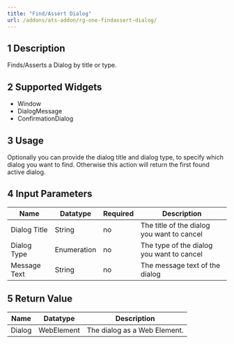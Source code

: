 ```yaml
---
title: "Find/Assert Dialog"
url: /addons/ats-addon/rg-one-findassert-dialog/
---
```


## 1 Description

Finds/Asserts a Dialog by title or type.

## 2 Supported Widgets

 + Window
 + DialogMessage
 + ConfirmationDialog

## 3 Usage

Optionally you can provide the dialog title and dialog type, to specify which dialog you want to find. Otherwise this action will return the first found active dialog.

## 4 Input Parameters

Name | Datatype | Required | Description
--- | --- | --- | ---
Dialog Title | String | no | The title of the dialog you want to cancel
Dialog Type | Enumeration | no | The type of the dialog you want to cancel
Message Text | String | no | The message text of the dialog

## 5 Return Value

Name | Datatype | Description
--- | --- | ---
Dialog | WebElement | The dialog as a Web Element.
